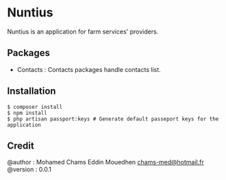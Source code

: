 # Nuntius

Nuntius is an application for farm services' providers.

## Packages

* Contacts : Contacts packages handle contacts list.

## Installation

```
$ composer install
$ npm install
$ php artisan passport:keys # Generate default passeport keys for the application
```
## Credit

@author : Mohamed Chams Eddin Mouedhen <chams-med@hotmail.fr>
@version : 0.0.1

